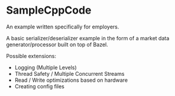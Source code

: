 # SampleCppCode
An example written specifically for employers. 

A basic serializer/deserializer example in the form of a market data generator/processor built on top of Bazel. 

Possible extensions:
- Logging (Multiple Levels)
- Thread Safety / Multiple Concurrent Streams
- Read / Write optimizations based on hardware
- Creating config files 
